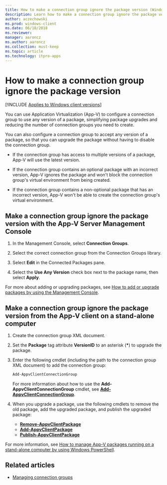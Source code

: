 ```yaml
---
title: How to make a connection group ignore the package version (Windows 10/11)
description: Learn how to make a connection group ignore the package version with the App-V Server Management Console.
author: aczechowski
ms.prod: windows-client
ms.date: 06/18/2018
ms.reviewer: 
manager: aaroncz
ms.author: aaroncz
ms.collection: must-keep
ms.topic: article
ms.technology: itpro-apps
---
```

# How to make a connection group ignore the package version

[!INCLUDE [Applies to Windows client versions](../includes/applies-to-windows-client-versions.md)]

You can use Application Virtualization (App-V) to configure a connection group to use any version of a package, simplifying package upgrades and reducing the number of connection groups you need to create.

You can also configure a connection group to accept any version of a package, so that you can upgrade the package without having to disable the connection group.

- If the connection group has access to multiple versions of a package, App-V will use the latest version.

- If the connection group contains an optional package with an incorrect version, App-V ignores the package and won't block the connection group's virtual environment from being created.

- If the connection group contains a non-optional package that has an incorrect version, App-V won't be able to create the connection group's virtual environment.

## Make a connection group ignore the package version with the App-V Server Management Console

1. In the Management Console, select **Connection Groups**.

2. Select the correct connection group from the Connection Groups library.

3. Select **Edit** in the Connected Packages pane.

4. Select the **Use Any Version** check box next to the package name, then select **Apply**.

For more about adding or upgrading packages, see [How to add or upgrade packages by using the Management Console](appv-add-or-upgrade-packages-with-the-management-console.md).

## Make a connection group ignore the package version from the App-V client on a stand-alone computer

1. Create the connection group XML document.

2. Set the **Package** tag attribute **VersionID** to an asterisk (<strong>*</strong>) to upgrade the package.

3. Enter the following cmdlet (including the path to the connection group XML document) to add the connection group:

    ```PowerShell
    Add-AppvClientConnectionGroup
    ```

    For more information about how to use the **Add-AppvClientConnectionGroup** cmdlet, see [**Add-AppvClientConnectionGroup**](/powershell/module/appvclient/add-appvclientconnectiongroup).

4. When you upgrade a package, use the following cmdlets to remove the old package, add the upgraded package, and publish the upgraded package:

    - [**Remove-AppvClientPackage**](/powershell/module/appvclient/remove-appvclientpackage)
    - [**Add-AppvClientPackage**](/powershell/module/appvclient/add-appvclientpackage)
    - [**Publish-AppvClientPackage**](/powershell/module/appvclient/publish-appvclientpackage)

For more information, see [How to manage App-V packages running on a stand-alone computer by using Windows PowerShell](appv-manage-appv-packages-running-on-a-stand-alone-computer-with-powershell.md).





## Related articles

- [Managing connection groups](appv-managing-connection-groups.md)
